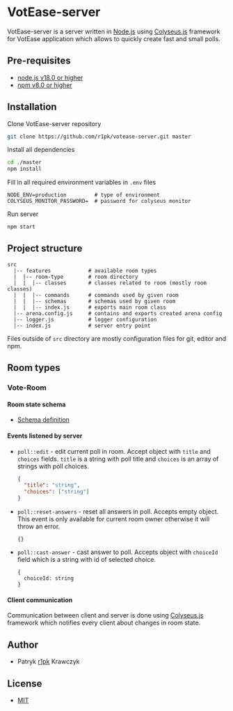 # VotEase-server

VotEase-server is a server written in [Node.js](https://nodejs.org/en/) using [Colyseus.js](https://www.colyseus.io/) framework for VotEase application which allows to quickly create
fast and small polls.

## Pre-requisites

- [node.js v18.0 or higher](https://nodejs.org/en/)
- [npm v8.0 or higher](https://nodejs.org/en/download/)

## Installation

Clone VotEase-server repository

```bash
git clone https://github.com/r1pk/votease-server.git master
```

Install all dependencies

```bash
cd ./master
npm install
```

Fill in all required environment variables in `.env` files

```env
NODE_ENV=production         # type of environment
COLYSEUS_MONITOR_PASSWORD=  # password for colyseus monitor
```

Run server

```bash
npm start
```

## Project structure

```
src
  |-- features            # available room types
  |  |-- room-type        # room directory
  |  |  |-- classes       # classes related to room (mostly room classes)
  |  |  |-- commands      # commands used by given room
  |  |  |-- schemas       # schemas used by given room
  |  |  |-- index.js      # exports main room class
  |-- arena.config.js     # contains and exports created arena config
  |-- logger.js           # logger configuration
  |-- index.js            # server entry point
```

Files outside of `src` directory are mostly configuration files for git, editor and npm.

## Room types

### Vote-Room

#### Room state schema

- [Schema definition](./src/features/vote-room/schemas/RoomState.js)

#### Events listened by server

- `poll::edit` - edit current poll in room.
  Accept object with `title` and `choices` fields. `title` is a string with poll title and `choices` is an array of strings with poll choices.

  ```json
  {
    "title": "string",
    "choices": ["string"]
  }
  ```

- `poll::reset-answers` - reset all answers in poll.
  Accepts empty object. This event is only available for current room owner otherwise it will throw an error.

  ```
  {}
  ```

- `poll::cast-answer` - cast answer to poll.
  Accepts object with `choiceId` field which is a string with id of selected choice.

  ```
  {
    choiceId: string
  }
  ```

#### Client communication

Communication between client and server is done using [Colyseus.js](https://www.colyseus.io/) framework which notifies every client about changes in room state.

## Author

- Patryk [r1pk](https://github.com/r1pk) Krawczyk

## License

- [MIT](https://choosealicense.com/licenses/mit/)
